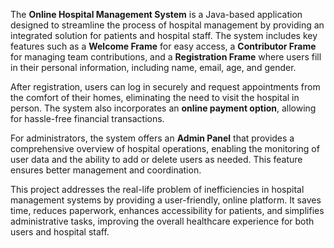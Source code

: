 The **Online Hospital Management System** is a Java-based application designed to streamline the process of hospital management by providing an integrated solution for patients and hospital staff. The system includes key features such as a **Welcome Frame** for easy access, a **Contributor Frame** for managing team contributions, and a **Registration Frame** where users fill in their personal information, including name, email, age, and gender. 

After registration, users can log in securely and request appointments from the comfort of their homes, eliminating the need to visit the hospital in person. The system also incorporates an **online payment option**, allowing for hassle-free financial transactions. 

For administrators, the system offers an **Admin Panel** that provides a comprehensive overview of hospital operations, enabling the monitoring of user data and the ability to add or delete users as needed. This feature ensures better management and coordination.

This project addresses the real-life problem of inefficiencies in hospital management systems by providing a user-friendly, online platform. It saves time, reduces paperwork, enhances accessibility for patients, and simplifies administrative tasks, improving the overall healthcare experience for both users and hospital staff.
